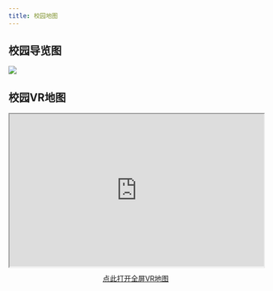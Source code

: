 ```yaml
---
title: 校园地图
---
```


## 校园导览图

![](https://www.cuhk.edu.cn/sites/webmaster.prod1.dpsite04.cuhk.edu.cn/files/styles/crop_freeform/public/2023-09/map%20230914.jpg?itok=91XM32Ss)

## 校园VR地图

<div style="position: relative; padding: 30% 45%;">
  <iframe style="position: absolute; width: 100%; height: 100%; left: 0; top: 0;" src="https://www.720yun.com/t/b2vkuqqer8b?scene_id=42010961&from=timeline&isappinstalled=0#scene_id=42010961" frameborder="1" scrolling="yes" width="320" height="240">
    <a href="https://www.720yun.com/t/b2vkuqqer8b?scene_id=42010961&from=timeline&isappinstalled=0#scene_id=42010961">你的浏览器可能不支持iframe,请点击这里跳转相关页面</a>
  </iframe>
</div>

<p style="text-align: center;"><a  href="https://www.720yun.com/t/b2vkuqqer8b?scene_id=42010961&from=timeline&isappinstalled=0#scene_id=42010961">点此打开全屏VR地图</a></p>